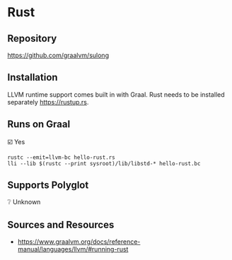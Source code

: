 # Rust

## Repository

<https://github.com/graalvm/sulong>

## Installation

LLVM runtime support comes built in with Graal.
Rust needs to be installed separately <https://rustup.rs>.

## Runs on Graal

:ballot_box_with_check: Yes

```shell
rustc --emit=llvm-bc hello-rust.rs
lli --lib $(rustc --print sysroot)/lib/libstd-* hello-rust.bc
```

## Supports Polyglot

:grey_question: Unknown

## Sources and Resources

- <https://www.graalvm.org/docs/reference-manual/languages/llvm/#running-rust>
